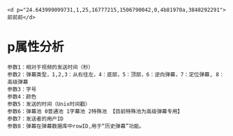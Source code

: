 ```<d p="24.643999099731,1,25,16777215,1506790042,0,4b81970a,3848292291">前前前</d>```

# p属性分析

    参数1：相对于视频的发送时间（秒）
    参数2：弹幕类型，1,2,3：从右往左，4：底部，5：顶部，6：逆向弹幕，7：定位弹幕, 8：高级弹幕
    参数3：字号
    参数4：颜色
    参数5：发送的时间（Unix时间戳）
    参数6：弹幕池 0普通池 1字幕池 2特殊池 【目前特殊池为高级弹幕专用】
    参数7：发送者的用户ID
    参数8：弹幕在弹幕数据库中rowID,用于“历史弹幕”功能。